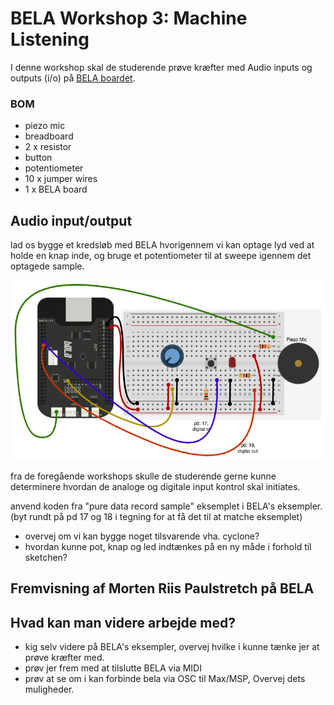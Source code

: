 # BELA Workshop 3: Machine Listening
I denne workshop skal de studerende prøve kræfter med Audio inputs og outputs (i/o) på [BELA boardet](https://learn.bela.io/pin-diagram/).

### BOM
- piezo mic
- breadboard
- 2 x resistor
- button
- potentiometer
- 10 x jumper wires
- 1 x BELA board

## Audio input/output
lad os bygge et kredsløb med BELA hvorigennem vi kan optage lyd ved at holde en knap inde, og bruge et potentiometer til at sweepe igennem det optagede sample.

![](./media/BELAAudiorecordercircuit.png)

fra de foregående workshops skulle de studerende gerne kunne determinere hvordan de analoge og digitale input kontrol skal initiates.

anvend koden fra "pure data record sample" eksemplet i BELA's eksempler. (byt rundt på pd 17 og 18 i tegning for at få det til at matche eksemplet)

- overvej om vi kan bygge noget tilsvarende vha. cyclone?
- hvordan kunne pot, knap og led indtænkes på en ny måde i forhold til sketchen?

## Fremvisning af Morten Riis Paulstretch på BELA

## Hvad kan man videre arbejde med?
- kig selv videre på BELA's eksempler, overvej hvilke i kunne tænke jer at prøve kræfter med.
- prøv jer frem med at tilslutte BELA via MIDI
- prøv at se om i kan forbinde bela via OSC til Max/MSP, Overvej dets muligheder.
